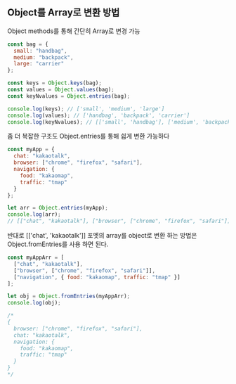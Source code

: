 ## Object를 Array로 변환 방법

Object methods를 통해 간단히 Array로 변경 가능

```javascript
const bag = {
  small: "handbag",
  medium: "backpack",
  large: "carrier"
};

const keys = Object.keys(bag);
const values = Object.values(bag);
const keyNvalues = Object.entries(bag);

console.log(keys); // ['small', 'medium', 'large']
console.log(values); // ['handbag', 'backpack', 'carrier']
console.log(keyNvalues); // [['small', 'handbag'], ['medium', 'backpack'], ['large', 'carrier']]
```

좀 더 복잡한 구조도 Object.entries를 통해 쉽게 변환 가능하다

```javascript
const myApp = {
  chat: "kakaotalk",
  browser: ["chrome", "firefox", "safari"],
  navigation: {
    food: "kakaomap",
    traffic: "tmap"
  }
};

let arr = Object.entries(myApp);
console.log(arr);
// [["chat", "kakaotalk"], ["browser", ["chrome", "firefox", "safari"]], ["navigation",{ food: "kakaomap", traffic: "tmap"}]]
```

반대로 [['chat', 'kakaotalk']] 포멧의 array를 object로 변환 하는 방법은 Object.fromEntries를 사용 하면 된다.

```javascript
const myAppArr = [
  ["chat", "kakaotalk"],
  ["browser", ["chrome", "firefox", "safari"]],
  ["navigation", { food: "kakaomap", traffic: "tmap" }]
];

let obj = Object.fromEntries(myAppArr);
console.log(obj);

/*
{
  browser: ["chrome", "firefox", "safari"],
  chat: "kakaotalk",
  navigation: {
    food: "kakaomap",
    traffic: "tmap"
  }
}
*/
```
